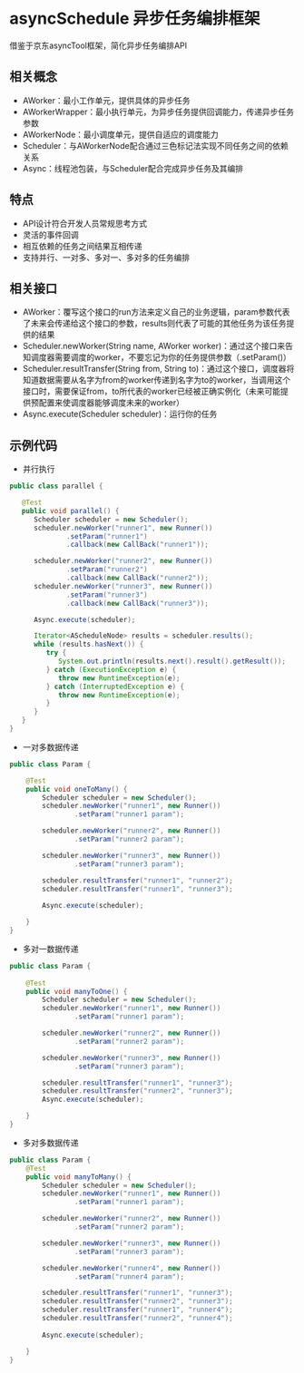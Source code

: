 # asyncSchedule 异步任务编排框架
借鉴于京东asyncTool框架，简化异步任务编排API

## 相关概念
+ AWorker：最小工作单元，提供具体的异步任务
+ AWorkerWrapper：最小执行单元，为异步任务提供回调能力，传递异步任务参数
+ AWorkerNode：最小调度单元，提供自适应的调度能力
+ Scheduler：与AWorkerNode配合通过三色标记法实现不同任务之间的依赖关系
+ Async：线程池包装，与Scheduler配合完成异步任务及其编排

## 特点
+ API设计符合开发人员常规思考方式
+ 灵活的事件回调
+ 相互依赖的任务之间结果互相传递
+ 支持并行、一对多、多对一、多对多的任务编排

## 相关接口
+ AWorker：覆写这个接口的run方法来定义自己的业务逻辑，param参数代表了未来会传递给这个接口的参数，results则代表了可能的其他任务为该任务提供的结果
+ Scheduler.newWorker(String name, AWorker worker)：通过这个接口来告知调度器需要调度的worker，不要忘记为你的任务提供参数（.setParam()）
+ Scheduler.resultTransfer(String from, String to)：通过这个接口，调度器将知道数据需要从名字为from的worker传递到名字为to的worker，当调用这个接口时，需要保证from，to所代表的worker已经被正确实例化（未来可能提供预配置来使调度器能够调度未来的worker）
+ Async.execute(Scheduler scheduler)：运行你的任务

## 示例代码
+ 并行执行
```java
public class parallel {

   @Test
   public void parallel() {
      Scheduler scheduler = new Scheduler();
      scheduler.newWorker("runner1", new Runner())
              .setParam("runner1")
              .callback(new CallBack("runner1"));

      scheduler.newWorker("runner2", new Runner())
              .setParam("runner2")
              .callback(new CallBack("runner2"));
      scheduler.newWorker("runner3", new Runner())
              .setParam("runner3")
              .callback(new CallBack("runner3"));

      Async.execute(scheduler);

      Iterator<AScheduleNode> results = scheduler.results();
      while (results.hasNext()) {
         try {
            System.out.println(results.next().result().getResult());
         } catch (ExecutionException e) {
            throw new RuntimeException(e);
         } catch (InterruptedException e) {
            throw new RuntimeException(e);
         }
      }
   }
}
```

+ 一对多数据传递
```java
public class Param {

    @Test
    public void oneToMany() {
        Scheduler scheduler = new Scheduler();
        scheduler.newWorker("runner1", new Runner())
                .setParam("runner1 param");

        scheduler.newWorker("runner2", new Runner())
                .setParam("runner2 param");

        scheduler.newWorker("runner3", new Runner())
                .setParam("runner3 param");

        scheduler.resultTransfer("runner1", "runner2");
        scheduler.resultTransfer("runner1", "runner3");
        
        Async.execute(scheduler);

    }
}
```
+ 多对一数据传递
```java
public class Param {
    
    @Test
    public void manyToOne() {
        Scheduler scheduler = new Scheduler();
        scheduler.newWorker("runner1", new Runner())
                .setParam("runner1 param");

        scheduler.newWorker("runner2", new Runner())
                .setParam("runner2 param");

        scheduler.newWorker("runner3", new Runner())
                .setParam("runner3 param");

        scheduler.resultTransfer("runner1", "runner3");
        scheduler.resultTransfer("runner2", "runner3");
        Async.execute(scheduler);

    }
}
```
+ 多对多数据传递
```java
public class Param {
    @Test
    public void manyToMany() {
        Scheduler scheduler = new Scheduler();
        scheduler.newWorker("runner1", new Runner())
                .setParam("runner1 param");

        scheduler.newWorker("runner2", new Runner())
                .setParam("runner2 param");

        scheduler.newWorker("runner3", new Runner())
                .setParam("runner3 param");

        scheduler.newWorker("runner4", new Runner())
                .setParam("runner4 param");

        scheduler.resultTransfer("runner1", "runner3");
        scheduler.resultTransfer("runner2", "runner3");
        scheduler.resultTransfer("runner1", "runner4");
        scheduler.resultTransfer("runner2", "runner4");
        
        Async.execute(scheduler);

    }
}
```